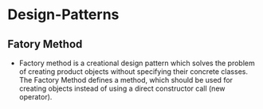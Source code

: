 # Design-Patterns

## Fatory Method

* Factory method is a creational design pattern which solves the problem of creating product objects without specifying their concrete classes. The Factory Method defines a method, which should be used for creating objects instead of using a direct constructor call (new operator).